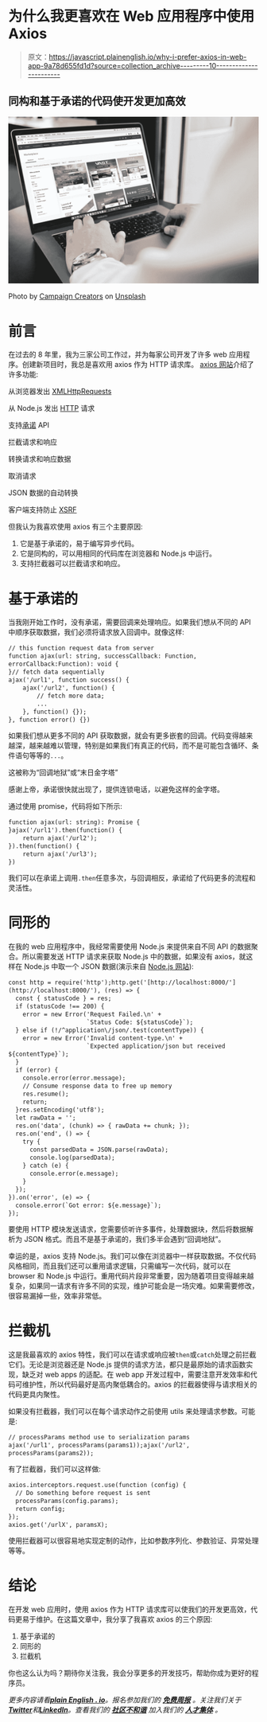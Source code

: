 # 为什么我更喜欢在 Web 应用程序中使用 Axios

> 原文：<https://javascript.plainenglish.io/why-i-prefer-axios-in-web-app-9a78d655fd1d?source=collection_archive---------10----------------------->

## 同构和基于承诺的代码使开发更加高效

![](img/c948cdb5875b695f2eaa1d2b024b2dd1.png)

Photo by [Campaign Creators](https://unsplash.com/@campaign_creators?utm_source=medium&utm_medium=referral) on [Unsplash](https://unsplash.com?utm_source=medium&utm_medium=referral)

# 前言

在过去的 8 年里，我为三家公司工作过，并为每家公司开发了许多 web 应用程序。创建新项目时，我总是喜欢用 axios 作为 HTTP 请求库。 [axios 网站](https://axios-http.com/docs/intro)介绍了许多功能:

从浏览器发出 [XMLHttpRequests](https://developer.mozilla.org/en-US/docs/Web/API/XMLHttpRequest)

从 Node.js 发出 [HTTP](http://nodejs.org/api/http.html) 请求

支持[承诺](https://developer.mozilla.org/en-US/docs/Web/JavaScript/Reference/Global_Objects/Promise) API

拦截请求和响应

转换请求和响应数据

取消请求

JSON 数据的自动转换

客户端支持防止 [XSRF](http://en.wikipedia.org/wiki/Cross-site_request_forgery)

但我认为我喜欢使用 axios 有三个主要原因:

1.  它是基于承诺的，易于编写异步代码。
2.  它是同构的，可以用相同的代码库在浏览器和 Node.js 中运行。
3.  支持拦截器可以拦截请求和响应。

# 基于承诺的

当我刚开始工作时，没有承诺，需要回调来处理响应。如果我们想从不同的 API 中顺序获取数据，我们必须将请求放入回调中。就像这样:

```
// this function request data from server
function ajax(url: string, successCallback: Function, errorCallback:Function): void {
}// fetch data sequentially
ajax('/url1', function success() {
    ajax('/url2', function() {
        // fetch more data;
        ...
    }, function() {});
}, function error() {})
```

如果我们想从更多不同的 API 获取数据，就会有更多嵌套的回调。代码变得越来越深，越来越难以管理，特别是如果我们有真正的代码，而不是可能包含循环、条件语句等等的`...`。

这被称为“回调地狱”或“末日金字塔”

感谢上帝，承诺很快就出现了，提供连锁电话，以避免这样的金字塔。

通过使用 promise，代码将如下所示:

```
function ajax(url: string): Promise {
}ajax('/url1').then(function() {
    return ajax('/url2');
}).then(function() {
    return ajax('/url3');
})
```

我们可以在承诺上调用`.then`任意多次，与回调相反，承诺给了代码更多的流程和灵活性。

# 同形的

在我的 web 应用程序中，我经常需要使用 Node.js 来提供来自不同 API 的数据聚合。所以需要发送 HTTP 请求来获取 Node.js 中的数据，如果没有 axios，就这样在 Node.js 中取一个 JSON 数据(演示来自 [Node.js 网站](https://nodejs.org/dist/latest-v16.x/docs/api/http.html#httpgetoptions-callback)):

```
const http = require('http');http.get('[http://localhost:8000/'](http://localhost:8000/'), (res) => {
  const { statusCode } = res;
  if (statusCode !== 200) {
    error = new Error('Request Failed.\n' +
                      `Status Code: ${statusCode}`);
  } else if (!/^application\/json/.test(contentType)) {
    error = new Error('Invalid content-type.\n' +
                      `Expected application/json but received ${contentType}`);
  }
  if (error) {
    console.error(error.message);
    // Consume response data to free up memory
    res.resume();
    return;
  }res.setEncoding('utf8');
  let rawData = '';
  res.on('data', (chunk) => { rawData += chunk; });
  res.on('end', () => {
    try {
      const parsedData = JSON.parse(rawData);
      console.log(parsedData);
    } catch (e) {
      console.error(e.message);
    }
  });
}).on('error', (e) => {
  console.error(`Got error: ${e.message}`);
});
```

要使用 HTTP 模块发送请求，您需要侦听许多事件，处理数据块，然后将数据解析为 JSON 格式。而且不是基于承诺的，我们多半会遇到“回调地狱”。

幸运的是，axios 支持 Node.js。我们可以像在浏览器中一样获取数据。不仅代码风格相同，而且我们还可以重用请求逻辑，只需编写一次代码，就可以在 browser 和 Node.js 中运行。重用代码片段非常重要，因为随着项目变得越来越复杂，如果同一请求有许多不同的实现，维护可能会是一场灾难。如果需要修改，很容易漏掉一些，效率非常低。

# 拦截机

这是我最喜欢的 axios 特性，我们可以在请求或响应被`then`或`catch`处理之前拦截它们。无论是浏览器还是 Node.js 提供的请求方法，都只是最原始的请求函数实现，缺乏对 web apps 的适配。在 web app 开发过程中，需要注意开发效率和代码可维护性，所以代码最好是高内聚低耦合的。axios 的拦截器使得与请求相关的代码更具内聚性。

如果没有拦截器，我们可以在每个请求动作之前使用 utils 来处理请求参数。可能是:

```
// processParams method use to serialization params
ajax('/url1', processParams(params1));ajax('/url2', processParams(params2));
```

有了拦截器，我们可以这样做:

```
axios.interceptors.request.use(function (config) {     
  // Do something before request is sent
  processParams(config.params);    
  return config;   
});
axios.get('/urlX', paramsX);
```

使用拦截器可以很容易地实现定制的动作，比如参数序列化、参数验证、异常处理等等。

# 结论

在开发 web 应用时，使用 axios 作为 HTTP 请求库可以使我们的开发更高效，代码更易于维护。在这篇文章中，我分享了我喜欢 axios 的三个原因:

1.  基于承诺的
2.  同形的
3.  拦截机

你也这么认为吗？期待你关注我，我会分享更多的开发技巧，帮助你成为更好的程序员。

*更多内容请看*[***plain English . io***](https://plainenglish.io/)*。报名参加我们的* [***免费周报***](http://newsletter.plainenglish.io/) *。关注我们关于*[***Twitter***](https://twitter.com/inPlainEngHQ)*和*[***LinkedIn***](https://www.linkedin.com/company/inplainenglish/)*。查看我们的* [***社区不和谐***](https://discord.gg/GtDtUAvyhW) *加入我们的* [***人才集体***](https://inplainenglish.pallet.com/talent/welcome) *。*